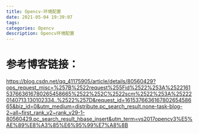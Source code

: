 ```yaml
---
title: Opencv-环境配置
date: 2021-05-04 19:39:07
tags:
categories: Opencv
description: Opencv环境配置
---
```


# 参考博客链接：
<https://blog.csdn.net/qq_41175905/article/details/80560429?ops_request_misc=%257B%2522request%255Fid%2522%253A%2522161537663616780265458665%2522%252C%2522scm%2522%253A%252220140713.130102334..%2522%257D&request_id=161537663616780265458665&biz_id=0&utm_medium=distribute.pc_search_result.none-task-blog-2~all~first_rank_v2~rank_v29-1-80560429.pc_search_result_hbase_insert&utm_term=vs2017opencv3%E5%AE%89%E8%A3%85%E6%95%99%E7%A8%8B>

